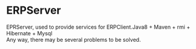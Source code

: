 # ERPServer
EPRServer, used to  provide services for ERPClient.Java8 + Maven + rmi + Hibernate + Mysql<br>
Any way, there may be several problems to be solved.

